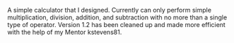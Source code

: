 A simple calculator that I designed. Currently can only perform simple multiplication, division, addition, and subtraction with no more than a single type of operator.
Version 1.2 has been cleaned up and made more efficient with the help of my Mentor kstevens81.
